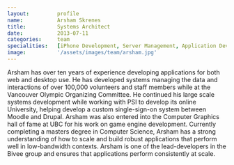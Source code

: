 ```yaml
---
layout: 		profile
name: 			Arsham Skrenes
title:  		Systems Architect
date:   		2013-07-11
categories: 	team
specialities: 	[iPhone Development, Server Management, Application Development, Database Optimization]
image: 			'/assets/images/team/arsham.jpg'
---
```


Arsham has over ten years of experience developing applications for both web and desktop use. He has developed systems managing the data and interactions of over 100,000 volunteers and staff members while at the Vancouver Olympic Organizing Committee. He continued his large scale systems development while working with PSI to develop its online University, helping develop a custom single-sign-on system between Moodle and Drupal. Arsham was also entered into the Computer Graphics hall of fame at UBC for his work on game engine development. Currently completing a masters degree in Computer Science, Arsham has a strong understanding of how to scale and build robust applications that perform well in low-bandwidth contexts. Arsham is one of the lead-developers in the Bivee group and ensures that applications perform consistently at scale.